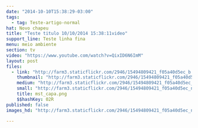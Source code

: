 ```yaml
---
date: "2014-10-10T15:38:29-03:00"
tags:
  - tag: Teste-artigo-normal
hat: Novo chapeu
title: "Teste titulo 10/10/2014 15:38:11video"
support_line: Teste linha fina
menu: meio ambiente
section: tv
video: "https://www.youtube.com/watch?v=QixID6N6ImM"
layout: post
files:
  - link: "http://farm3.staticflickr.com/2946/15494809421_f05a40d5ec_b.jpg"
    thumbnail: "http://farm3.staticflickr.com/2946/15494809421_f05a40d5ec_t.jpg"
    medium: "http://farm3.staticflickr.com/2946/15494809421_f05a40d5ec_z.jpg"
    small: "http://farm3.staticflickr.com/2946/15494809421_f05a40d5ec_n.jpg"
    title: mst_capa.png
    $$hashKey: 02R
published: false
images_hd: "http://farm3.staticflickr.com/2946/15494809421_f05a40d5ec_n.jpg"

---
```

